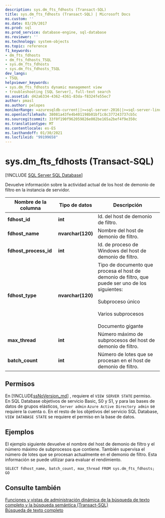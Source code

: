 ```yaml
---
description: sys.dm_fts_fdhosts (Transact-SQL)
title: sys.dm_fts_fdhosts (Transact-SQL) | Microsoft Docs
ms.custom: ''
ms.date: 03/29/2017
ms.prod: sql
ms.prod_service: database-engine, sql-database
ms.reviewer: ''
ms.technology: system-objects
ms.topic: reference
f1_keywords:
- dm_fts_fdhosts
- dm_fts_fdhosts_TSQL
- sys.dm_fts_fdhosts
- sys.dm_fts_fdhosts_TSQL
dev_langs:
- TSQL
helpviewer_keywords:
- sys.dm_fts_fdhosts dynamic management view
- troubleshooting [SQL Server], full-text search
ms.assetid: d42a6334-4362-4361-83da-f8324fe55ec7
author: pmasl
ms.author: pelopes
monikerRange: =azuresqldb-current||>=sql-server-2016||>=sql-server-linux-2017||=azuresqldb-mi-current
ms.openlocfilehash: 38081a43fe4b401198b01bf1c8c377243737cb5c
ms.sourcegitcommit: 33f0f190f962059826e002be165a2bef4f9e350c
ms.translationtype: MT
ms.contentlocale: es-ES
ms.lasthandoff: 01/30/2021
ms.locfileid: "99199658"
---
```

# <a name="sysdm_fts_fdhosts-transact-sql"></a>sys.dm_fts_fdhosts (Transact-SQL)
[!INCLUDE [SQL Server SQL Database](../../includes/applies-to-version/sql-asdb.md)]

  Devuelve información sobre la actividad actual de los host de demonio de filtro en la instancia de servidor.  
  
 
|Nombre de la columna|Tipo de datos|Descripción|  
|-----------------|---------------|-----------------|  
|**fdhost_id**|**int**|Id. del host de demonio de filtro.|  
|**fdhost_name**|**nvarchar(120)**|Nombre del host de demonio de filtro.|  
|**fdhost_process_id**|**int**|Id. de proceso de Windows del host de demonio de filtro.|  
|**fdhost_type**|**nvarchar(120)**|Tipo de documento que procesa el host de demonio de filtro, que puede ser uno de los siguientes:<br /><br /> Subproceso único<br /><br /> Varios subprocesos<br /><br /> Documento gigante|  
|**max_thread**|**int**|Número máximo de subprocesos del host de demonio de filtro.|  
|**batch_count**|**int**|Número de lotes que se procesan en el host de demonio de filtro.|  
  
## <a name="permissions"></a>Permisos  

En [!INCLUDE[ssNoVersion_md](../../includes/ssnoversion-md.md)] , requiere el `VIEW SERVER STATE` permiso.   
En SQL Database objetivos de servicio Basic, S0 y S1, y para las bases de datos de grupos elásticos, `Server admin` `Azure Active Directory admin` se requiere la cuenta o. En el resto de los objetivos del servicio SQL Database, `VIEW DATABASE STATE` se requiere el permiso en la base de datos.   

## <a name="examples"></a>Ejemplos  
 El ejemplo siguiente devuelve el nombre del host de demonio de filtro y el número máximo de subprocesos que contiene. También supervisa el número de lotes que se procesan actualmente en el demonio de filtro. Esta información se puede utilizar para evaluar el rendimiento.  
  
```  
SELECT fdhost_name, batch_count, max_thread FROM sys.dm_fts_fdhosts;  
GO  
```  
  
## <a name="see-also"></a>Consulte también  
 [Funciones y vistas de administración dinámica de la búsqueda de texto completo y la búsqueda semántica &#40;Transact-SQL&#41;](../../relational-databases/system-dynamic-management-views/full-text-and-semantic-search-dynamic-management-views-functions.md)   
 [Búsqueda de texto completo](../../relational-databases/search/full-text-search.md)  
  
  
